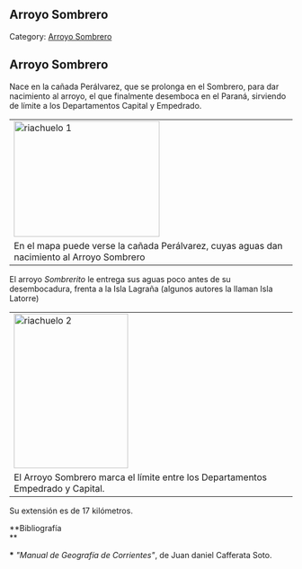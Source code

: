 ## Arroyo Sombrero

Category: [Arroyo Sombrero](http://descubrircorrientes.com.ar/2012/index.php/1553-geografia/5-hidrologia/agua-en-estado-liquido/hidrografia-de-corrientes/los-tributarios-del-parana/arroyo-sombrero)

## Arroyo Sombrero

Nace en la cañada Perálvarez, que se prolonga en el Sombrero, para dar nacimiento al arroyo, el que finalmente desemboca en el Paraná, sirviendo de límite a los Departamentos Capital y Empedrado.

<table><tbody><tr><td><img alt="riachuelo 1" src="http://descubrircorrientes.com.ar/2012/index.php/1553-geografia/5-hidrologia/agua-en-estado-liquido/hidrografia-de-corrientes/los-tributarios-del-parana/images/fotos_de_geografia/riachuelo%201.jpg" width="259" height="206"></td></tr><tr><td><span>En el mapa puede verse la cañada Perálvarez, cuyas aguas dan nacimiento al Arroyo Sombrero</span></td></tr></tbody></table>

El arroyo _Sombrerito_ le entrega sus aguas poco antes de su desembocadura, frenta a la Isla Lagraña (algunos autores la llaman Isla Latorre)  

<table><tbody><tr><td><img alt="riachuelo 2" src="http://descubrircorrientes.com.ar/2012/index.php/1553-geografia/5-hidrologia/agua-en-estado-liquido/hidrografia-de-corrientes/los-tributarios-del-parana/images/fotos_de_geografia/riachuelo%202.jpg" width="203" height="275"></td></tr><tr><td><span>El Arroyo Sombrero marca el límite entre los Departamentos Empedrado y Capital.</span></td></tr></tbody></table>

Su extensión es de 17 kilómetros.

**Bibliografía  
**

**\*** _"Manual de Geografía de Corrientes"_, de Juan daniel Cafferata Soto.